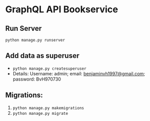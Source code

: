 # GraphQL API Bookservice

## Run Server
`python manage.py runserver`

## Add data as superuser
- `python manage.py createsuperuser`
- Details: Username: admin; email: benjaminvh1997@gmail.com; password: BvH970730


## Migrations:
1. `python manage.py makemigrations`
2. `python manage.py migrate`